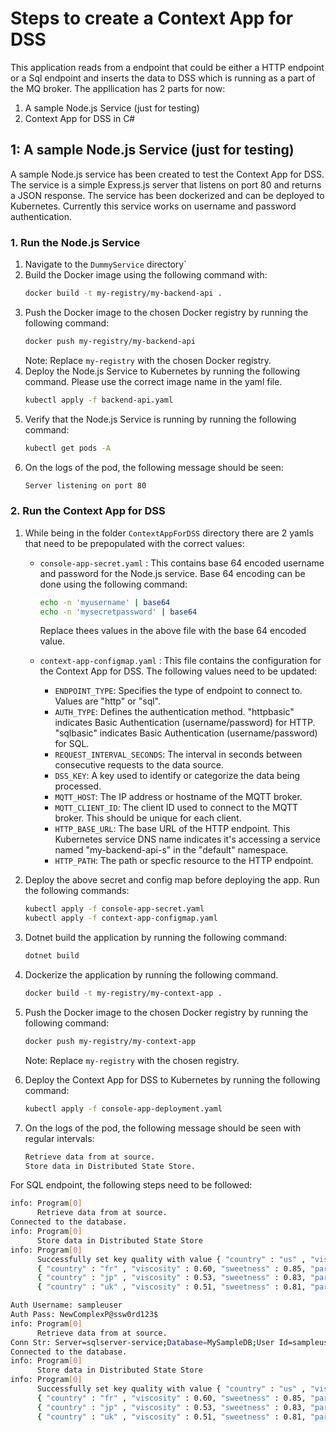 ﻿# Steps to create a Context App for DSS

This application reads from a endpoint that could be either a HTTP endpoint or a Sql endpoint and 
inserts the data to DSS which is running as a part of the MQ broker. The appllication has 2 parts for now:
1. A sample Node.js Service (just for testing)
2. Context App for DSS in C#


## 1: A sample Node.js Service (just for testing)
A sample Node.js service has been created to test the Context App for DSS. 
The service is a simple Express.js server that listens on port 80 and returns a JSON response.
The service has been dockerized and can be deployed to Kubernetes.
Currently this service works on username and password authentication.

### 1. Run the Node.js Service

1. Navigate to the `DummyService` directory`
2. Build the Docker image using the following command with:
	```bash
	docker build -t my-registry/my-backend-api .
	```
3. Push the Docker image to the chosen Docker registry by running the following command:
	```bash
	docker push my-registry/my-backend-api
	```
	Note: Replace `my-registry` with the chosen Docker registry.
4. Deploy the Node.js Service to Kubernetes by running the following command. Please use the correct image name in the yaml file.
	```bash
	kubectl apply -f backend-api.yaml
	```
5. Verify that the Node.js Service is running by running the following command:
	```bash
	kubectl get pods -A
	```
6. On the logs of the pod, the following message should be seen:
	```bash
	Server listening on port 80
	```

### 2. Run the Context App for DSS

1. While being in the folder `ContextAppForDSS` directory there are 2 yamls that need to be prepopulated with the correct values:
	- `console-app-secret.yaml` : This contains base 64 encoded username and password for the Node.js service. Base 64 encoding can be done using the following command:
		```bash
		echo -n 'myusername' | base64
		echo -n 'mysecretpassword' | base64
		```
		Replace thees values in the above file with the base 64 encoded value.
	
	- `context-app-configmap.yaml` : This file contains the configuration for the Context App for DSS. The following values need to be updated:
		- `ENDPOINT_TYPE`: Specifies the type of endpoint to connect to. Values are "http" or "sql".
		- `AUTH_TYPE`: Defines the authentication method. "httpbasic" indicates Basic Authentication (username/password) for HTTP. "sqlbasic" indicates Basic Authentication (username/password) for SQL.
		- `REQUEST_INTERVAL_SECONDS`: The interval in seconds between consecutive requests to the data source.
		- `DSS_KEY`: A key used to identify or categorize the data being processed.
		- `MQTT_HOST`: The IP address or hostname of the MQTT broker.
		- `MQTT_CLIENT_ID`: The client ID used to connect to the MQTT broker. This should be unique for each client.
		- `HTTP_BASE_URL`: The base URL of the HTTP endpoint. This Kubernetes service DNS name indicates it's accessing a service named "my-backend-api-s" in the "default" namespace.
		- `HTTP_PATH`: The path or specfic resource to the HTTP endpoint.


2. Deploy the above secret and config map before deploying the app. Run the following commands:
	```bash
	kubectl apply -f console-app-secret.yaml
	kubectl apply -f context-app-configmap.yaml
	```
3. Dotnet build the application by running the following command:
	```bash
	dotnet build
	```
4. Dockerize the application by running the following command.
	```bash
	docker build -t my-registry/my-context-app .
	```

5. Push the Docker image to the chosen Docker registry by running the following command:
	```bash
	docker push my-registry/my-context-app
	```
	Note: Replace `my-registry` with the chosen registry.

6. Deploy the Context App for DSS to Kubernetes by running the following command:
	```bash
	kubectl apply -f console-app-deployment.yaml
	```
7. On the logs of the pod, the following message should be seen with regular intervals:
	```bash
	Retrieve data from at source.
	Store data in Distributed State Store.
	```

For SQL endpoint, the following steps need to be followed:
```bash
info: Program[0]
      Retrieve data from at source.
Connected to the database.
info: Program[0]
      Store data in Distributed State Store
info: Program[0]
      Successfully set key quality with value { "country" : "us" , "viscosity" : 0.50, "sweetness" : 0.80, "particle_size" : 0.70, "overall" : 0.40 }
      { "country" : "fr" , "viscosity" : 0.60, "sweetness" : 0.85, "particle_size" : 0.75, "overall" : 0.45 }
      { "country" : "jp" , "viscosity" : 0.53, "sweetness" : 0.83, "particle_size" : 0.73, "overall" : 0.43 }
      { "country" : "uk" , "viscosity" : 0.51, "sweetness" : 0.81, "particle_size" : 0.71, "overall" : 0.41 }
```


```bash
Auth Username: sampleuser
Auth Pass: NewComplexP@ssw0rd123$
info: Program[0]
      Retrieve data from at source.
Conn Str: Server=sqlserver-service;Database=MySampleDB;User Id=sampleuser;Password=NewComplexP@ssw0rd123$;User Id=sampleuser;Password=NewComplexP@ssw0rd123$;User Id=sampleuser;Password=NewComplexP@ssw0rd123$;User Id=sampleuser;Password=NewComplexP@ssw0rd123$;User Id=sampleuser;Password=NewComplexP@ssw0rd123$;User Id=sampleuser;Password=NewComplexP@ssw0rd123$;User Id=sampleuser;Password=NewComplexP@ssw0rd123$;
Connected to the database.
info: Program[0]
      Store data in Distributed State Store
info: Program[0]
      Successfully set key quality with value { "country" : "us" , "viscosity" : 0.50, "sweetness" : 0.80, "particle_size" : 0.70, "overall" : 0.40 }
      { "country" : "fr" , "viscosity" : 0.60, "sweetness" : 0.85, "particle_size" : 0.75, "overall" : 0.45 }
      { "country" : "jp" , "viscosity" : 0.53, "sweetness" : 0.83, "particle_size" : 0.73, "overall" : 0.43 }
      { "country" : "uk" , "viscosity" : 0.51, "sweetness" : 0.81, "particle_size" : 0.71, "overall" : 0.41 }
```